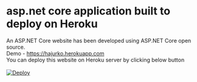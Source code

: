 # asp.net core application built to deploy on Heroku
An ASP.NET Core website has been developed using ASP.NET Core open source.
<br/>
Demo - https://hajurko.herokuapp.com
<br/>
You can deploy this website on Heroku server by clicking below button
<br/>
<br/>
<a href="https://dashboard.heroku.com/new?template=https://github.com/madantamang/aspnetcore-demo-heroku.git">
  <img src="https://www.herokucdn.com/deploy/button.svg" alt="Deploy">
</a>
